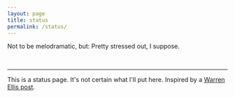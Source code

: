 ```yaml
---
layout: page
title: status
permalink: /status/
---
```


Not to be melodramatic, but: Pretty stressed out, I suppose.

<br>

---

This is a status page. It's not certain what I'll put here.  Inspired by a [Warren Ellis
post](http://morning.computer/2018/11/the-status-page/).



